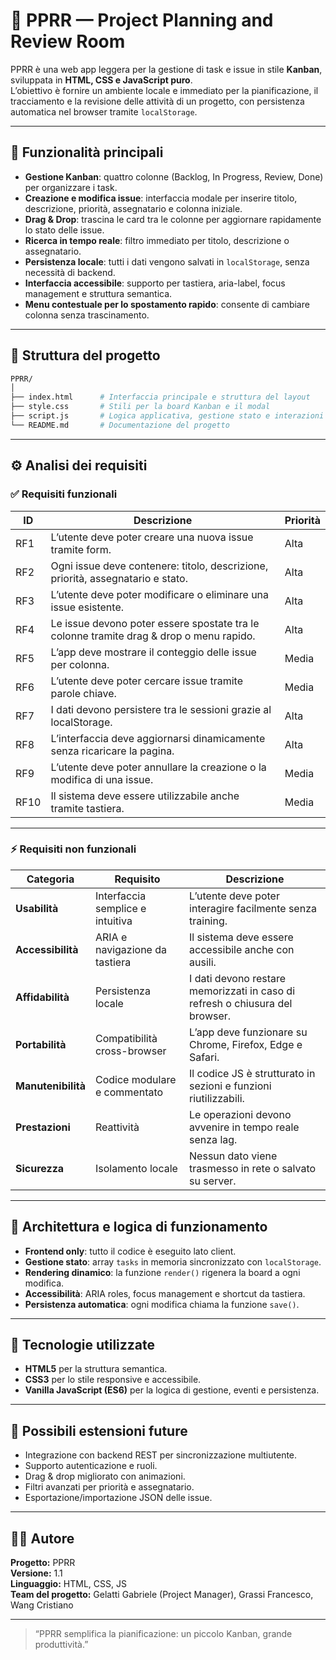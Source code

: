 # 🧩 PPRR — Project Planning and Review Room

PPRR è una web app leggera per la gestione di task e issue in stile **Kanban**, sviluppata in **HTML, CSS e JavaScript puro**.  
L’obiettivo è fornire un ambiente locale e immediato per la pianificazione, il tracciamento e la revisione delle attività di un progetto, con persistenza automatica nel browser tramite `localStorage`.

---

## 🚀 Funzionalità principali

- **Gestione Kanban**: quattro colonne (Backlog, In Progress, Review, Done) per organizzare i task.
- **Creazione e modifica issue**: interfaccia modale per inserire titolo, descrizione, priorità, assegnatario e colonna iniziale.
- **Drag & Drop**: trascina le card tra le colonne per aggiornare rapidamente lo stato delle issue.
- **Ricerca in tempo reale**: filtro immediato per titolo, descrizione o assegnatario.
- **Persistenza locale**: tutti i dati vengono salvati in `localStorage`, senza necessità di backend.
- **Interfaccia accessibile**: supporto per tastiera, aria-label, focus management e struttura semantica.
- **Menu contestuale per lo spostamento rapido**: consente di cambiare colonna senza trascinamento.

---
## 📂 Struttura del progetto

```bash
PPRR/
│
├── index.html      # Interfaccia principale e struttura del layout
├── style.css       # Stili per la board Kanban e il modal
├── script.js       # Logica applicativa, gestione stato e interazioni
└── README.md       # Documentazione del progetto

```

---

## ⚙️ Analisi dei requisiti

### ✅ Requisiti funzionali

| ID | Descrizione | Priorità |
|----|--------------|----------|
| RF1 | L’utente deve poter creare una nuova issue tramite form. | Alta |
| RF2 | Ogni issue deve contenere: titolo, descrizione, priorità, assegnatario e stato. | Alta |
| RF3 | L’utente deve poter modificare o eliminare una issue esistente. | Alta |
| RF4 | Le issue devono poter essere spostate tra le colonne tramite drag & drop o menu rapido. | Alta |
| RF5 | L’app deve mostrare il conteggio delle issue per colonna. | Media |
| RF6 | L’utente deve poter cercare issue tramite parole chiave. | Media |
| RF7 | I dati devono persistere tra le sessioni grazie al localStorage. | Alta |
| RF8 | L’interfaccia deve aggiornarsi dinamicamente senza ricaricare la pagina. | Alta |
| RF9 | L’utente deve poter annullare la creazione o la modifica di una issue. | Media |
| RF10 | Il sistema deve essere utilizzabile anche tramite tastiera. | Media |

---

### ⚡ Requisiti non funzionali

| Categoria | Requisito | Descrizione |
|------------|------------|-------------|
| **Usabilità** | Interfaccia semplice e intuitiva | L’utente deve poter interagire facilmente senza training. |
| **Accessibilità** | ARIA e navigazione da tastiera | Il sistema deve essere accessibile anche con ausili. |
| **Affidabilità** | Persistenza locale | I dati devono restare memorizzati in caso di refresh o chiusura del browser. |
| **Portabilità** | Compatibilità cross-browser | L’app deve funzionare su Chrome, Firefox, Edge e Safari. |
| **Manutenibilità** | Codice modulare e commentato | Il codice JS è strutturato in sezioni e funzioni riutilizzabili. |
| **Prestazioni** | Reattività | Le operazioni devono avvenire in tempo reale senza lag. |
| **Sicurezza** | Isolamento locale | Nessun dato viene trasmesso in rete o salvato su server. |

---

## 🧠 Architettura e logica di funzionamento

- **Frontend only**: tutto il codice è eseguito lato client.
- **Gestione stato**: array `tasks` in memoria sincronizzato con `localStorage`.
- **Rendering dinamico**: la funzione `render()` rigenera la board a ogni modifica.
- **Accessibilità**: ARIA roles, focus management e shortcut da tastiera.
- **Persistenza automatica**: ogni modifica chiama la funzione `save()`.

---

## 🧩 Tecnologie utilizzate

- **HTML5** per la struttura semantica.
- **CSS3** per lo stile responsive e accessibile.
- **Vanilla JavaScript (ES6)** per la logica di gestione, eventi e persistenza.

---

## 🧱 Possibili estensioni future

- Integrazione con backend REST per sincronizzazione multiutente.
- Supporto autenticazione e ruoli.
- Drag & drop migliorato con animazioni.
- Filtri avanzati per priorità e assegnatario.
- Esportazione/importazione JSON delle issue.

---

## 🧑‍💻 Autore

**Progetto:** PPRR  
**Versione:** 1.1  
**Linguaggio:** HTML, CSS, JS  
**Team del progetto:** Gelatti Gabriele (Project Manager), Grassi Francesco, Wang Cristiano

---

> “PPRR semplifica la pianificazione: un piccolo Kanban, grande produttività.”

